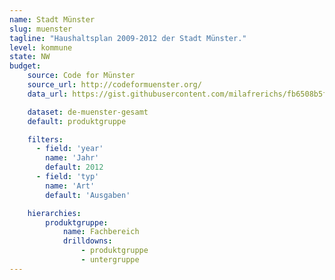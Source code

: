 ```yaml
---
name: Stadt Münster
slug: muenster
tagline: "Haushaltsplan 2009-2012 der Stadt Münster."
level: kommune
state: NW
budget:
    source: Code for Münster
    source_url: http://codeformuenster.org/
    data_url: https://gist.githubusercontent.com/milafrerichs/fb6508b5fe0bd6a1ebd2/raw/a3b9b349119f5a2655f8ee167633e4e838150967/haushalt_gesamt.txt

    dataset: de-muenster-gesamt
    default: produktgruppe

    filters:
      - field: 'year'
        name: 'Jahr'
        default: 2012
      - field: 'typ'
        name: 'Art'
        default: 'Ausgaben'

    hierarchies:
        produktgruppe:
            name: Fachbereich
            drilldowns:
                - produktgruppe
                - untergruppe
---
```

